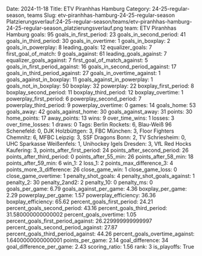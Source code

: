 Date: 2024-11-18
Title: ETV Piranhhas Hamburg
Category: 24-25-regular-season, teams
Slug: etv-piranhhas-hamburg-24-25-regular-season
Platzierungsverlauf:24-25-regular-season/teams/etv-piranhhas-hamburg-24-25-regular-season_platzierungsverlauf.png
team: ETV Piranhhas Hamburg
goals: 95
goals_in_first_period: 23
goals_in_second_period: 41
goals_in_third_period: 30
goals_in_overtime: 1
goals_in_boxplay: 2
goals_in_powerplay: 8
leading_goals: 12
equalizer_goals: 7
first_goal_of_match: 9
goals_against: 61
leading_goals_against: 7
equalizer_goals_against: 7
first_goal_of_match_against: 5
goals_in_first_period_against: 16
goals_in_second_period_against: 17
goals_in_third_period_against: 27
goals_in_overtime_against: 1
goals_against_in_boxplay: 11
goals_against_in_powerplay: 1
goals_not_in_boxplay: 50
boxplay: 32
powerplay: 22
boxplay_first_period: 8
boxplay_second_period: 11
boxplay_third_period: 12
boxplay_overtime: 1
powerplay_first_period: 6
powerplay_second_period: 7
powerplay_third_period: 9
powerplay_overtime: 0
games: 14
goals_home: 53
goals_away: 42
goals_against_home: 30
goals_against_away: 31
points: 30
home_points: 17
away_points: 13
wins: 9
over_time_wins: 1
losses: 3
over_time_losses: 1
draws: 0
Tags:  Berlin Rockets: 6,  Blau-Weiß 96 Schenefeld: 0,  DJK Holzbüttgen: 3,  FBC München: 3,  Floor Fighters Chemnitz: 6,  MFBC Leipzig: 3,  SSF Dragons Bonn: 2,  TV Schriesheim: 0,  UHC Sparkasse Weißenfels: 1,  Unihockey Igels Dresden: 3,  VfL Red Hocks Kaufering: 3,
points_after_first_period: 24
points_after_second_period: 26
points_after_third_period: 0
points_after_55_min: 26
points_after_58_min: 18
points_after_59_min: 6
win_1: 2
loss_1: 2
points_max_difference_3: 4
points_more_3_difference: 26
close_game_win: 1
close_game_loss: 0
close_game_overtime: 1
penalty_shot_goals: 4
penalty_shot_goals_against: 1
penalty_2: 30
penalty_2and2: 2
penalty_10: 0
penalty_ms: 0
goals_per_game: 6.79
goals_against_per_game: 4.36
boxplay_per_game: 2.29
powerplay_per_game: 1.57
powerplay_efficiency: 36.36
boxplay_efficiency: 65.62
percent_goals_first_period: 24.21
percent_goals_second_period: 43.16
percent_goals_third_period: 31.580000000000002
percent_goals_overtime: 1.05
percent_goals_first_period_against: 26.229999999999997
percent_goals_second_period_against: 27.87
percent_goals_third_period_against: 44.26
percent_goals_overtime_against: 1.6400000000000001
points_per_game: 2.14
goal_difference: 34
goal_difference_per_game: 2.43
scoring_ratio: 1.56
rank: 3
is_playoffs: True
